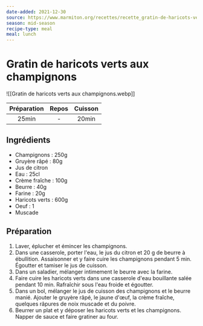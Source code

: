 ```yaml
---
date-added: 2021-12-30
source: https://www.marmiton.org/recettes/recette_gratin-de-haricots-verts-aux-champignons_28382.aspx
season: mid-season
recipe-type: meal
meal: lunch
---
```


# Gratin de haricots verts aux champignons

![[Gratin de haricots verts aux champignons.webp]]

| Préparation | Repos | Cuisson |
|:-----------:|:-----:|:-------:|
|    25min    |   -   |  20min  |

## Ingrédients

- Champignons : 250g
- Gruyère râpé : 80g
- Jus de citron
- Eau : 25cl
- Crème fraîche : 100g
- Beurre : 40g
- Farine : 20g
- Haricots verts : 600g
- Oeuf : 1
- Muscade

## Préparation

1. Laver, éplucher et émincer les champignons.
2. Dans une casserole, porter l'eau, le jus du citron et 20 g de beurre à ébullition. Assaisonner et y faire cuire les champignons pendant 5 min. Égoutter et tamiser le jus de cuisson.
3. Dans un saladier, mélanger intimement le beurre avec la farine.
4. Faire cuire les haricots verts dans une casserole d'eau bouillante salée pendant 10 min. Rafraîchir sous l'eau froide et égoutter.
5. Dans un bol, mélanger le jus de cuisson des champignons et le beurre manié. Ajouter le gruyère râpé, le jaune d'œuf, la crème fraîche, quelques râpures de noix muscade et du poivre.
6. Beurrer un plat et y déposer les haricots verts et les champignons. Napper de sauce et faire gratiner au four.

